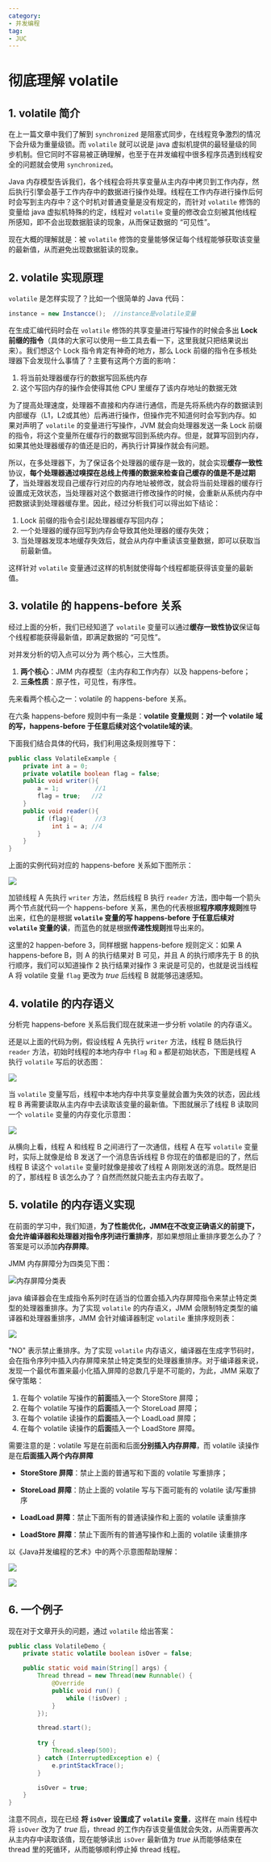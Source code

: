 ```yaml
--- 
category: 
- 并发编程
tag: 
- JUC
---
```


# 彻底理解 volatile

<!-- more -->

## 1. volatile 简介

在上一篇文章中我们了解到 `synchronized` 是阻塞式同步，在线程竞争激烈的情况下会升级为重量级锁。而 `volatile` 就可以说是 java 虚拟机提供的最轻量级的同步机制。但它同时不容易被正确理解，也至于在并发编程中很多程序员遇到线程安全的问题就会使用 `synchronized`。

Java 内存模型告诉我们，各个线程会将共享变量从主内存中拷贝到工作内存，然后执行引擎会基于工作内存中的数据进行操作处理。线程在工作内存进行操作后何时会写到主内存中？这个时机对普通变量是没有规定的，而针对 `volatile` 修饰的变量给 java 虚拟机特殊的约定，线程对 `volatile` 变量的修改会立刻被其他线程所感知，即不会出现数据脏读的现象，从而保证数据的 “可见性”。

现在大概的理解就是：被 `volatile` 修饰的变量能够保证每个线程能够获取该变量的最新值，从而避免出现数据脏读的现象。

## 2. volatile 实现原理

`volatile` 是怎样实现了？比如一个很简单的 Java 代码：

```java
instance = new Instancce();  //instance是volatile变量
```

在生成汇编代码时会在 `volatile` 修饰的共享变量进行写操作的时候会多出 **Lock 前缀的指令**（具体的大家可以使用一些工具去看一下，这里我就只把结果说出来）。我们想这个 Lock 指令肯定有神奇的地方，那么 Lock 前缀的指令在多核处理器下会发现什么事情了？主要有这两个方面的影响：

1. 将当前处理器缓存行的数据写回系统内存
2. 这个写回内存的操作会使得其他 CPU 里缓存了该内存地址的数据无效

为了提高处理速度，处理器不直接和内存进行通信，而是先将系统内存的数据读到内部缓存（L1，L2或其他）后再进行操作，但操作完不知道何时会写到内存。如果对声明了 `volatile` 的变量进行写操作，JVM 就会向处理器发送一条 Lock 前缀的指令，将这个变量所在缓存行的数据写回到系统内存。但是，就算写回到内存，如果其他处理器缓存的值还是旧的，再执行计算操作就会有问题。

所以，在多处理器下，为了保证各个处理器的缓存是一致的，就会实现**缓存一致性**协议，**每个处理器通过嗅探在总线上传播的数据来检查自己缓存的值是不是过期了**，当处理器发现自己缓存行对应的内存地址被修改，就会将当前处理器的缓存行设置成无效状态，当处理器对这个数据进行修改操作的时候，会重新从系统内存中把数据读到处理器缓存里。因此，经过分析我们可以得出如下结论：

1. Lock 前缀的指令会引起处理器缓存写回内存；
2. 一个处理器的缓存回写到内存会导致其他处理器的缓存失效；
3. 当处理器发现本地缓存失效后，就会从内存中重读该变量数据，即可以获取当前最新值。

这样针对 `volatile` 变量通过这样的机制就使得每个线程都能获得该变量的最新值。

## 3.  volatile 的 happens-before 关系

经过上面的分析，我们已经知道了 `volatile` 变量可以通过**缓存一致性协议**保证每个线程都能获得最新值，即满足数据的 “可见性”。

对并发分析的切入点可以分为 两个核心，三大性质。

1. **两个核心**：JMM 内存模型（主内存和工作内存）以及 happens-before；
2. **三条性质**：原子性，可见性，有序性。

先来看两个核心之一：volatile 的 happens-before 关系。

在六条 happens-before 规则中有一条是：**volatile 变量规则：对一个 volatile 域的写，happens-before 于任意后续对这个volatile域的读**。

下面我们结合具体的代码，我们利用这条规则推导下：

```java
public class VolatileExample {
    private int a = 0;
    private volatile boolean flag = false;
    public void writer(){
        a = 1;          //1
        flag = true;   //2
    }
    public void reader(){
        if (flag){      //3
            int i = a; //4
        }
    }
}
```

上面的实例代码对应的 happens-before 关系如下图所示：

![](https://cloud.bytelighting.cn/f/9y8cr/5.1%20VolatileExample%E7%9A%84happens-before%E5%85%B3%E7%B3%BB%E6%8E%A8%E5%AF%BC.png)

加锁线程 A 先执行 `writer` 方法，然后线程 B 执行 `reader` 方法，图中每一个箭头两个节点就代码一个 happens-before 关系，黑色的代表根据**程序顺序规则**推导出来，红色的是根据 **`volatile` 变量的写 happens-before 于任意后续对 `volatile` 变量的读**，而蓝色的就是根据**传递性规则**推导出来的。

这里的2 happen-before 3，同样根据 happens-before 规则定义：如果 A happens-before B，则 A 的执行结果对 B 可见，并且 A 的执行顺序先于 B 的执行顺序，我们可以知道操作 $2$ 执行结果对操作 $3$ 来说是可见的，也就是说当线程 A 将 volatile 变量 `flag` 更改为 $true$ 后线程 B 就能够迅速感知。

## 4. volatile 的内存语义

分析完 happens-before 关系后我们现在就来进一步分析 volatile 的内存语义。

还是以上面的代码为例，假设线程 A 先执行 `writer` 方法，线程 B 随后执行 `reader` 方法，初始时线程的本地内存中 `flag` 和 `a` 都是初始状态，下图是线程 A 执行 `volatile` 写后的状态图：

![](https://cloud.bytelighting.cn/f/wP5tk/5.2%20%E7%BA%BF%E7%A8%8BA%E6%89%A7%E8%A1%8Cvolatile%E5%86%99%E5%90%8E%E7%9A%84%E5%86%85%E5%AD%98%E7%8A%B6%E6%80%81%E5%9B%BE.png)

当 `volatile` 变量写后，线程中本地内存中共享变量就会置为失效的状态，因此线程 B 再需要读取从主内存中去读取该变量的最新值。下图就展示了线程 B 读取同一个 `volatile` 变量的内存变化示意图：

![](https://cloud.bytelighting.cn/f/1dgI1/5.3%20%E7%BA%BF%E7%A8%8BB%E8%AF%BBvolatile%E5%90%8E%E7%9A%84%E5%86%85%E5%AD%98%E7%8A%B6%E6%80%81%E5%9B%BE.png)

从横向上看，线程 A 和线程 B 之间进行了一次通信，线程 A 在写 `volatile` 变量时，实际上就像是给 B 发送了一个消息告诉线程 B 你现在的值都是旧的了，然后线程 B 读这个 `volatile` 变量时就像是接收了线程 A 刚刚发送的消息。既然是旧的了，那线程 B 该怎么办了？自然而然就只能去主内存去取了。

## 5. volatile 的内存语义实现

在前面的学习中，我们知道，**为了性能优化，JMM在不改变正确语义的前提下，会允许编译器和处理器对指令序列进行重排序**，那如果想阻止重排序要怎么办了？答案是可以添加**内存屏障**。

JMM 内存屏障分为四类见下图：

![内存屏障分类表](https://cloud.bytelighting.cn/f/Z3luy/5.4%20%E5%86%85%E5%AD%98%E5%B1%8F%E9%9A%9C%E5%88%86%E7%B1%BB%E8%A1%A8.png)

java 编译器会在生成指令系列时在适当的位置会插入内存屏障指令来禁止特定类型的处理器重排序。为了实现 `volatile` 的内存语义，JMM 会限制特定类型的编译器和处理器重排序，JMM 会针对编译器制定 `volatile` 重排序规则表：

![](https://cloud.bytelighting.cn/f/rKOUE/5.5%20volatile%E9%87%8D%E6%8E%92%E5%BA%8F%E8%A7%84%E5%88%99%E8%A1%A8.png)

"NO" 表示禁止重排序。为了实现 `volatile` 内存语义，编译器在生成字节码时，会在指令序列中插入内存屏障来禁止特定类型的处理器重排序。对于编译器来说，发现一个最优布置来最小化插入屏障的总数几乎是不可能的，为此，JMM 采取了保守策略：

1. 在每个 volatile 写操作的**前面**插入一个 StoreStore 屏障；
2. 在每个 volatile 写操作的**后面**插入一个 StoreLoad 屏障；
3. 在每个 volatile 读操作的**后面**插入一个 LoadLoad 屏障；
4. 在每个 volatile 读操作的**后面**插入一个 LoadStore 屏障。

需要注意的是：volatile 写是在前面和后面**分别插入内存屏障**，而 volatile 读操作是在**后面插入两个内存屏障**

- **StoreStore 屏障**：禁止上面的普通写和下面的 volatile 写重排序；

- **StoreLoad 屏障**：防止上面的 volatile 写与下面可能有的 volatile 读/写重排序

- **LoadLoad 屏障**：禁止下面所有的普通读操作和上面的 volatile 读重排序

- **LoadStore 屏障**：禁止下面所有的普通写操作和上面的 volatile 读重排序

以《Java并发编程的艺术》中的两个示意图帮助理解：

![](https://cloud.bytelighting.cn/f/OwXsW/5.6%20volatile%E5%86%99%E6%8F%92%E5%85%A5%E5%86%85%E5%AD%98%E5%B1%8F%E9%9A%9C%E7%A4%BA%E6%84%8F%E5%9B%BE.png)

![](https://cloud.bytelighting.cn/f/57Rt5/5.7%20volatile%E8%AF%BB%E6%8F%92%E5%85%A5%E5%86%85%E5%AD%98%E5%B1%8F%E9%9A%9C%E7%A4%BA%E6%84%8F%E5%9B%BE.png)

## 6. 一个例子

现在对于文章开头的问题，通过 `volatile` 给出答案：

```java
public class VolatileDemo {
    private static volatile boolean isOver = false;

    public static void main(String[] args) {
        Thread thread = new Thread(new Runnable() {
            @Override
            public void run() {
                while (!isOver) ;
            }
        });

        thread.start();
        
        try {
            Thread.sleep(500);
        } catch (InterruptedException e) {
            e.printStackTrace();
        }

        isOver = true;
    }
}
```

注意不同点，现在已经 **将 `isOver` 设置成了 `volatile` 变量**，这样在 main 线程中将 `isOver` 改为了 $true$ 后，thread 的工作内存该变量值就会失效，从而需要再次从主内存中读取该值，现在能够读出 `isOver` 最新值为 $true$ 从而能够结束在 thread 里的死循环，从而能够顺利停止掉 thread 线程。


